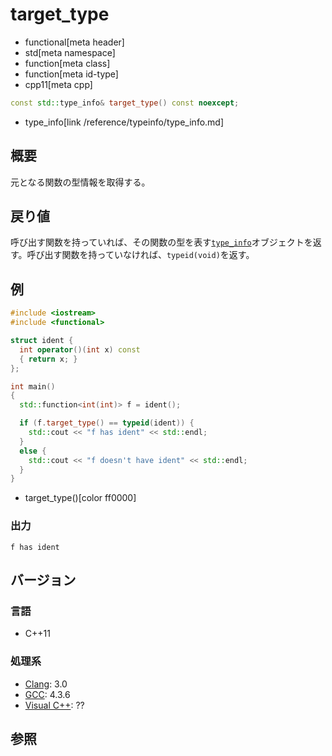 # target_type
* functional[meta header]
* std[meta namespace]
* function[meta class]
* function[meta id-type]
* cpp11[meta cpp]

```cpp
const std::type_info& target_type() const noexcept;
```
* type_info[link /reference/typeinfo/type_info.md]

## 概要
元となる関数の型情報を取得する。


## 戻り値
呼び出す関数を持っていれば、その関数の型を表す[`type_info`](/reference/typeinfo/type_info.md)オブジェクトを返す。呼び出す関数を持っていなければ、`typeid(void)`を返す。


## 例
```cpp example
#include <iostream>
#include <functional>

struct ident {
  int operator()(int x) const
  { return x; }
};

int main()
{
  std::function<int(int)> f = ident();

  if (f.target_type() == typeid(ident)) {
    std::cout << "f has ident" << std::endl;
  }
  else {
    std::cout << "f doesn't have ident" << std::endl;
  }
}
```
* target_type()[color ff0000]

### 出力
```
f has ident
```


## バージョン
### 言語
- C++11


### 処理系
- [Clang](/implementation.md#clang): 3.0
- [GCC](/implementation.md#gcc): 4.3.6
- [Visual C++](/implementation.md#visual_cpp): ??


## 参照

